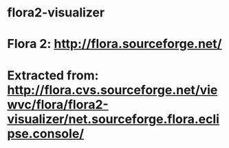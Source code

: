 # flora2-visualizer

# Flora 2: http://flora.sourceforge.net/

# Extracted from: http://flora.cvs.sourceforge.net/viewvc/flora/flora2-visualizer/net.sourceforge.flora.eclipse.console/


